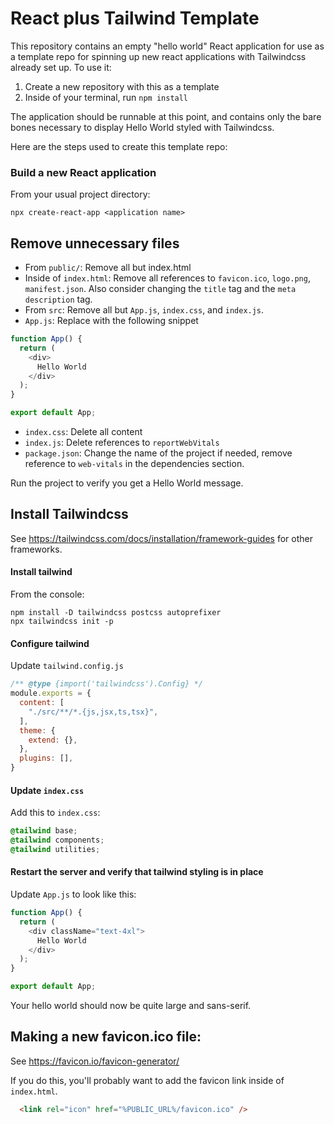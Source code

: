# React plus Tailwind Template
This repository contains an empty "hello world" React application for use as a template repo for spinning up new react applications with Tailwindcss already set up.  To use it:
1.  Create a new repository with this as a template
1.  Inside of your terminal, run `npm install`

The application should be runnable at this point, and contains only the bare bones necessary to display Hello World styled with Tailwindcss.

Here are the steps used to create this template repo:

### Build a new React application

From your usual project directory:

```console
npx create-react-app <application name>
```

## Remove unnecessary files

* From `public/`:  Remove all but index.html
* Inside of `index.html`: Remove all references to `favicon.ico`, `logo.png`, `manifest.json`.  Also consider changing the `title` tag and the `meta` `description` tag.
* From `src`: Remove all but `App.js`, `index.css`, and `index.js`. 
* `App.js`:  Replace with the following snippet

```javascript
function App() {
  return (
    <div>
      Hello World
    </div>
  );
}

export default App;

```

* `index.css`:  Delete all content
* `index.js`:  Delete references to `reportWebVitals`
* `package.json`:  Change the name of the project if needed, remove reference to `web-vitals` in the dependencies section.

Run the project to verify you get a Hello World message.

## Install Tailwindcss

See https://tailwindcss.com/docs/installation/framework-guides for other frameworks.

#### Install tailwind

From the console:

```console
npm install -D tailwindcss postcss autoprefixer
npx tailwindcss init -p
```

#### Configure tailwind

Update `tailwind.config.js`

```javascript
/** @type {import('tailwindcss').Config} */
module.exports = {
  content: [
    "./src/**/*.{js,jsx,ts,tsx}",
  ],
  theme: {
    extend: {},
  },
  plugins: [],
}
```

#### Update `index.css`

Add this to `index.css`:

```css
@tailwind base;
@tailwind components;
@tailwind utilities;
```

#### Restart the server and verify that tailwind styling is in place

Update `App.js` to look like this:

```javascript
function App() {
  return (
    <div className="text-4xl">
      Hello World
    </div>
  );
}

export default App;

```

Your hello world should now be quite large and sans-serif.

## Making a new favicon.ico file: 

See https://favicon.io/favicon-generator/

If you do this, you'll probably want to add the favicon link inside of `index.html`.

```html
  <link rel="icon" href="%PUBLIC_URL%/favicon.ico" />
```

